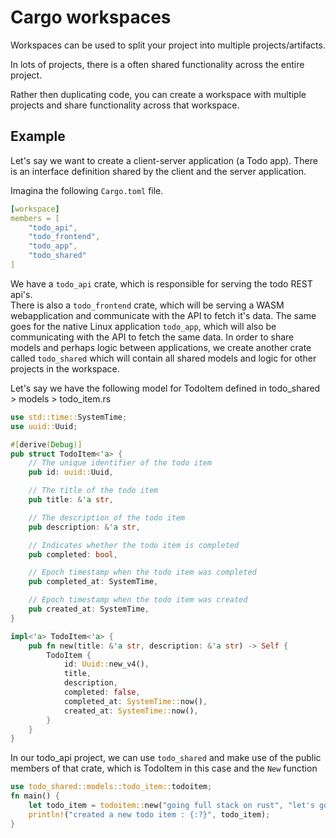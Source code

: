 # Cargo workspaces

Workspaces can be used to split your project into multiple projects/artifacts.

In lots of projects, there is a often shared functionality across the entire project.

Rather then duplicating code, you can create a workspace with multiple projects and share functionality across that workspace.

## Example

Let's say we want to create a client-server application (a Todo app). There is an interface definition shared by the client and the server application.

Imagina the following `Cargo.toml` file.

```yaml
[workspace]
members = [
    "todo_api",
    "todo_frontend",
    "todo_app",
    "todo_shared"
]
```

We have a `todo_api` crate, which is responsible for serving the todo REST api's.<br/>
There is also a `todo_frontend` crate, which will be serving a WASM webapplication and communicate with the API to fetch it's data.
The same goes for the native Linux application `todo_app`, which will also be communicating with the API to fetch the same data.
In order to share models and perhaps logic between applications, we create another crate called `todo_shared` which will contain all shared models and logic for other projects in the workspace.

Let's say we have the following model for TodoItem defined in todo_shared > models > todo_item.rs
```rust
use std::time::SystemTime;
use uuid::Uuid;

#[derive(Debug)]
pub struct TodoItem<'a> {
    // The unique identifier of the todo item
    pub id: uuid::Uuid,

    // The title of the todo item
    pub title: &'a str,

    // The description of the todo item
    pub description: &'a str,

    // Indicates whether the todo item is completed
    pub completed: bool,

    // Epoch timestamp when the todo item was completed
    pub completed_at: SystemTime,

    // Epoch timestamp when the todo item was created
    pub created_at: SystemTime,
}

impl<'a> TodoItem<'a> {
    pub fn new(title: &'a str, description: &'a str) -> Self {
        TodoItem {
            id: Uuid::new_v4(),
            title,
            description,
            completed: false,
            completed_at: SystemTime::now(),
            created_at: SystemTime::now(),
        }
    }
}

```

In our todo_api project, we can use `todo_shared` and make use of the public members of that crate, which is TodoItem in this case and the `New` function
```rust
use todo_shared::models::todo_item::todoitem;
fn main() {
    let todo_item = todoitem::new("going full stack on rust", "let's go full stack on rust");
    println!("created a new todo item : {:?}", todo_item);
}
```
